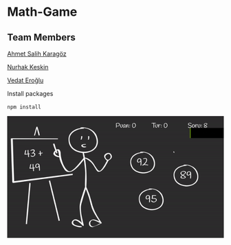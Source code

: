 # Math-Game

## Team Members

[Ahmet Salih Karagöz](https://github.com/krgzsalih)

[Nurhak Keskin](https://github.com/sharp3614)

[Vedat Eroğlu](https://github.com/vkeycode)

Install packages
```
npm install
```
![math](/public/math.gif)

